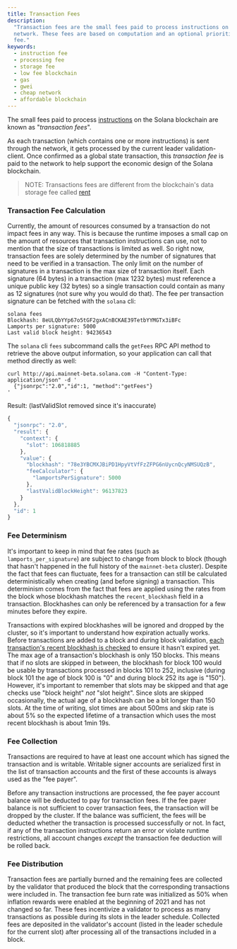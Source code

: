 ```yaml
---
title: Transaction Fees
description:
  "Transaction fees are the small fees paid to process instructions on the
  network. These fees are based on computation and an optional prioritization
  fee."
keywords:
  - instruction fee
  - processing fee
  - storage fee
  - low fee blockchain
  - gas
  - gwei
  - cheap network
  - affordable blockchain
---
```


The small fees paid to process [instructions](/docs/terminology.md#instruction)
on the Solana blockchain are known as "_transaction fees_".

As each transaction (which contains one or more instructions) is sent through
the network, it gets processed by the current leader validation-client. Once
confirmed as a global state transaction, this _transaction fee_ is paid to the
network to help support the economic design of the Solana blockchain.

> NOTE: Transactions fees are different from the blockchain's data storage fee
> called [rent](/docs/core/rent.md)

### Transaction Fee Calculation

Currently, the amount of resources consumed by a transaction do not impact fees
in any way. This is because the runtime imposes a small cap on the amount of
resources that transaction instructions can use, not to mention that the size of
transactions is limited as well. So right now, transaction fees are solely
determined by the number of signatures that need to be verified in a
transaction. The only limit on the number of signatures in a transaction is the
max size of transaction itself. Each signature (64 bytes) in a transaction (max
1232 bytes) must reference a unique public key (32 bytes) so a single
transaction could contain as many as 12 signatures (not sure why you would do
that). The fee per transaction signature can be fetched with the `solana` cli:

```shell
solana fees
Blockhash: 8eULQbYYp67o5tGF2gxACnBCKAE39TetbYYMGTx3iBFc
Lamports per signature: 5000
Last valid block height: 94236543
```

The `solana` cli `fees` subcommand calls the `getFees` RPC API method to
retrieve the above output information, so your application can call that method
directly as well:

```shell
curl http://api.mainnet-beta.solana.com -H "Content-Type: application/json" -d '
  {"jsonrpc":"2.0","id":1, "method":"getFees"}
'
```

Result: (lastValidSlot removed since it's inaccurate)

```js
{
  "jsonrpc": "2.0",
  "result": {
    "context": {
      "slot": 106818885
    },
    "value": {
      "blockhash": "78e3YBCMXJBiPD1HpyVtVfFzZFPG6nUycnQcyNMSUQzB",
      "feeCalculator": {
        "lamportsPerSignature": 5000
      },
      "lastValidBlockHeight": 96137823
    }
  },
  "id": 1
}
```

### Fee Determinism

It's important to keep in mind that fee rates (such as `lamports_per_signature`)
are subject to change from block to block (though that hasn't happened in the
full history of the `mainnet-beta` cluster). Despite the fact that fees can
fluctuate, fees for a transaction can still be calculated deterministically when
creating (and before signing) a transaction. This determinism comes from the
fact that fees are applied using the rates from the block whose blockhash
matches the `recent_blockhash` field in a transaction. Blockhashes can only be
referenced by a transaction for a few minutes before they expire.

Transactions with expired blockhashes will be ignored and dropped by the
cluster, so it's important to understand how expiration actually works. Before
transactions are added to a block and during block validation,
[each transaction's recent blockhash is checked](https://github.com/solana-labs/solana/blob/647aa926673e3df4443d8b3d9e3f759e8ca2c44b/runtime/src/bank.rs#L3482)
to ensure it hasn't expired yet. The max age of a transaction's blockhash is
only 150 blocks. This means that if no slots are skipped in between, the
blockhash for block 100 would be usable by transactions processed in blocks 101
to 252, inclusive (during block 101 the age of block 100 is "0" and during block
252 its age is "150"). However, it's important to remember that slots may be
skipped and that age checks use "block height" _not_ "slot height". Since slots
are skipped occasionally, the actual age of a blockhash can be a bit longer than
150 slots. At the time of writing, slot times are about 500ms and skip rate is
about 5% so the expected lifetime of a transaction which uses the most recent
blockhash is about 1min 19s.

### Fee Collection

Transactions are required to have at least one account which has signed the
transaction and is writable. Writable signer accounts are serialized first in
the list of transaction accounts and the first of these accounts is always used
as the "fee payer".

Before any transaction instructions are processed, the fee payer account balance
will be deducted to pay for transaction fees. If the fee payer balance is not
sufficient to cover transaction fees, the transaction will be dropped by the
cluster. If the balance was sufficient, the fees will be deducted whether the
transaction is processed successfully or not. In fact, if any of the transaction
instructions return an error or violate runtime restrictions, all account
changes _except_ the transaction fee deduction will be rolled back.

### Fee Distribution

Transaction fees are partially burned and the remaining fees are collected by
the validator that produced the block that the corresponding transactions were
included in. The transaction fee burn rate was initialized as 50% when inflation
rewards were enabled at the beginning of 2021 and has not changed so far. These
fees incentivize a validator to process as many transactions as possible during
its slots in the leader schedule. Collected fees are deposited in the
validator's account (listed in the leader schedule for the current slot) after
processing all of the transactions included in a block.
